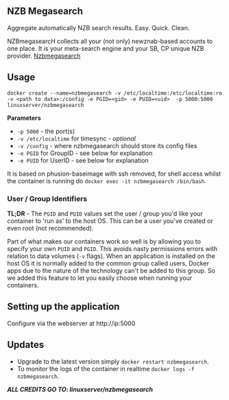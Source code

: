 ## NZB Megasearch

Aggregate automatically NZB search results. Easy. Quick. Clean.

NZBmegasearcH collects all your (not only) newznab-based accounts to one place. It is your meta-search engine and your SB, CP unique NZB provider. [Nzbmegasearch](https://github.com/Mirabis/usntssearch)

## Usage

```
docker create --name=nzbmegasearch -v /etc/localtime:/etc/localtime:ro -v <path to data>:/config -e PGID=<gid> -e PUID=<uid>  -p 5000:5000 linuxserver/nzbmegasearch
```

**Parameters**

* `-p 5000` - the port(s)
* `-v /etc/localtime` for timesync - *optional*
* `-v /config` - where nzbmegasearch should store its config files
* `-e PGID` for GroupID - see below for explanation
* `-e PUID` for UserID - see below for explanation

It is based on phusion-baseimage with ssh removed, for shell access whilst the container is running do `docker exec -it nzbmegasearch /bin/bash`.

### User / Group Identifiers

**TL;DR** - The `PGID` and `PUID` values set the user / group you'd like your container to 'run as' to the host OS. This can be a user you've created or even root (not recommended).

Part of what makes our containers work so well is by allowing you to specify your own `PUID` and `PGID`. This avoids nasty permissions errors with relation to data volumes (`-v` flags). When an application is installed on the host OS it is normally added to the common group called users, Docker apps due to the nature of the technology can't be added to this group. So we added this feature to let you easily choose when running your containers.

## Setting up the application 

Configure via the webserver at http://ip:5000


## Updates

* Upgrade to the latest version simply `docker restart nzbmegasearch`.
* To monitor the logs of the container in realtime `docker logs -f nzbmegasearch`.

***ALL CREDITS GO TO: linuxserver/nzbmegasearch***



